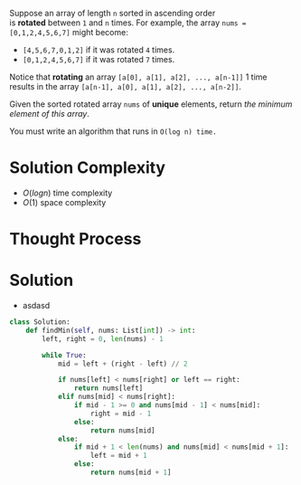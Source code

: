 Suppose an array of length `n` sorted in ascending order is **rotated** between `1` and `n` times. For example, the array `nums = [0,1,2,4,5,6,7]` might become:

- `[4,5,6,7,0,1,2]` if it was rotated `4` times.
- `[0,1,2,4,5,6,7]` if it was rotated `7` times.

Notice that **rotating** an array `[a[0], a[1], a[2], ..., a[n-1]]` 1 time results in the array `[a[n-1], a[0], a[1], a[2], ..., a[n-2]]`.

Given the sorted rotated array `nums` of **unique** elements, return _the minimum element of this array_.

You must write an algorithm that runs in `O(log n) time.`
# Solution Complexity
- $O(log n)$ time complexity
- $O(1)$ space complexity
# Thought Process
# Solution
- asdasd
```Python
class Solution:
	def findMin(self, nums: List[int]) -> int:
		left, right = 0, len(nums) - 1

		while True:
			mid = left + (right - left) // 2

			if nums[left] < nums[right] or left == right:
				return nums[left]
			elif nums[mid] < nums[right]:
				if mid - 1 >= 0 and nums[mid - 1] < nums[mid]:
					right = mid - 1
				else:
					return nums[mid]
			else:
				if mid + 1 < len(nums) and nums[mid] < nums[mid + 1]:
					left = mid + 1
				else:
					return nums[mid + 1]
```